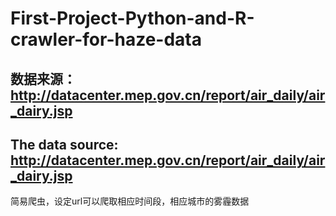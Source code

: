# First-Project-Python-and-R-crawler-for-haze-data

## 数据来源：http://datacenter.mep.gov.cn/report/air_daily/air_dairy.jsp
## The data source: http://datacenter.mep.gov.cn/report/air_daily/air_dairy.jsp

简易爬虫，设定url可以爬取相应时间段，相应城市的雾霾数据

